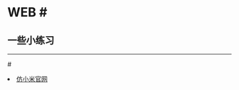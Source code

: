 WEB
#<h2>一些小练习</h2><hr/>
===================================
#<li><a href="http://misliu.github.io/web/xiaomi/index.html">仿小米官网</a></li>
